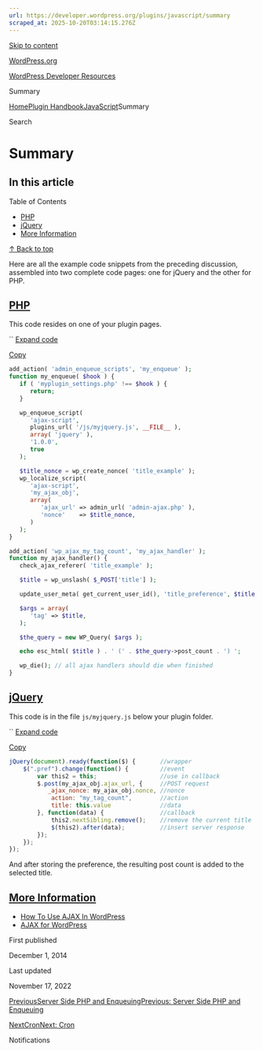 ```yaml
---
url: https://developer.wordpress.org/plugins/javascript/summary
scraped_at: 2025-10-20T03:14:15.276Z
---
```


[Skip to content](https://developer.wordpress.org/plugins/javascript/summary/#wp--skip-link--target)

[WordPress.org](https://wordpress.org/)

[WordPress Developer Resources](https://developer.wordpress.org/)

Summary


[Home](https://developer.wordpress.org/)[Plugin Handbook](https://developer.wordpress.org/plugins/)[JavaScript](https://developer.wordpress.org/plugins/javascript/)Summary

Search

# Summary

## In this article

Table of Contents

- [PHP](https://developer.wordpress.org/plugins/javascript/summary/#php)
- [jQuery](https://developer.wordpress.org/plugins/javascript/summary/#jquery)
- [More Information](https://developer.wordpress.org/plugins/javascript/summary/#more-information)

[↑ Back to top](https://developer.wordpress.org/plugins/javascript/summary/#wp--skip-link--target)

Here are all the example code snippets from the preceding discussion, assembled into two complete code pages: one for jQuery and the other for PHP.

## [PHP](https://developer.wordpress.org/plugins/javascript/summary/\#php)

This code resides on one of your plugin pages.

``
[Expand code](https://developer.wordpress.org/plugins/javascript/summary/#)

[Copy](https://developer.wordpress.org/plugins/javascript/summary/#)

```php
add_action( 'admin_enqueue_scripts', 'my_enqueue' );
function my_enqueue( $hook ) {
   if ( 'myplugin_settings.php' !== $hook ) {
      return;
   }

   wp_enqueue_script(
      'ajax-script',
      plugins_url( '/js/myjquery.js', __FILE__ ),
      array( 'jquery' ),
      '1.0.0',
      true
   );

   $title_nonce = wp_create_nonce( 'title_example' );
   wp_localize_script(
      'ajax-script',
      'my_ajax_obj',
      array(
         'ajax_url' => admin_url( 'admin-ajax.php' ),
         'nonce'    => $title_nonce,
      )
   );
}

add_action( 'wp_ajax_my_tag_count', 'my_ajax_handler' );
function my_ajax_handler() {
   check_ajax_referer( 'title_example' );

   $title = wp_unslash( $_POST['title'] );

   update_user_meta( get_current_user_id(), 'title_preference', $title );

   $args = array(
      'tag' => $title,
   );

   $the_query = new WP_Query( $args );

   echo esc_html( $title ) . ' (' . $the_query->post_count . ') ';

   wp_die(); // all ajax handlers should die when finished
}
```

## [jQuery](https://developer.wordpress.org/plugins/javascript/summary/\#jquery)

This code is in the file `js/myjquery.js` below your plugin folder.

``
[Expand code](https://developer.wordpress.org/plugins/javascript/summary/#)

[Copy](https://developer.wordpress.org/plugins/javascript/summary/#)

```javascript
jQuery(document).ready(function($) { 	   //wrapper
	$(".pref").change(function() { 		   //event
		var this2 = this; 		           //use in callback
		$.post(my_ajax_obj.ajax_url, { 	   //POST request
	       _ajax_nonce: my_ajax_obj.nonce, //nonce
			action: "my_tag_count",        //action
	  		title: this.value 	           //data
  		}, function(data) {		           //callback
			this2.nextSibling.remove();    //remove the current title
			$(this2).after(data); 	       //insert server response
		});
	});
});
```

And after storing the preference, the resulting post count is added to the selected title.

## [More Information](https://developer.wordpress.org/plugins/javascript/summary/\#more-information)

- [How To Use AJAX In WordPress](http://wp.smashingmagazine.com/2011/10/18/how-to-use-ajax-in-wordpress/ "External Site")
- [AJAX for WordPress](http://www.glennmessersmith.com/pages/wpajax.html "External Site")

First published

December 1, 2014

Last updated

November 17, 2022

[PreviousServer Side PHP and EnqueuingPrevious: Server Side PHP and Enqueuing](https://developer.wordpress.org/plugins/javascript/enqueuing/)

[NextCronNext: Cron](https://developer.wordpress.org/plugins/cron/)

Notifications